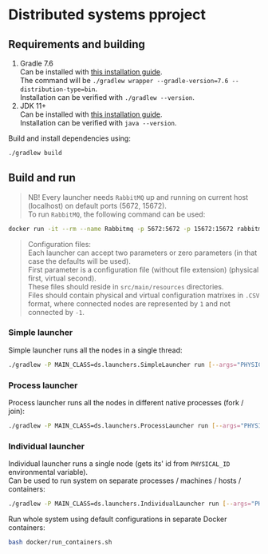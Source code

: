 # Distributed systems pproject

## Requirements and building

1. Gradle 7.6  
   Can be installed with [this installation guide](https://gradle.org/install/#with-the-gradle-wrapper).  
   The command will be `./gradlew wrapper --gradle-version=7.6 --distribution-type=bin`.  
   Installation can be verified with `./gradlew --version`.
2. JDK 11+  
   Can be installed with [this installation guide](https://openjdk.org/install/).  
   Installation can be verified with `java --version`.

Build and install dependencies using:

```bash
./gradlew build
```

## Build and run

> NB! Every launcher needs `RabbitMQ` up and running on current host (localhost) on default ports (5672, 15672).  
  To run `RabbitMQ`, the following command can be used:

```bash
docker run -it --rm --name Rabbitmq -p 5672:5672 -p 15672:15672 rabbitmq:3.11-management
```

> Configuration files:  
  Each launcher can accept two parameters or zero parameters (in that case the defaults will be used).  
  First parameter is a configuration file (without file extension) (physical first, virtual second).  
  These files should reside in `src/main/resources` directories.  
  Files should contain physical and virtual configuration matrixes in `.CSV` format, where connected nodes are represented by `1` and not connected by `-1`.

### Simple launcher

Simple launcher runs all the nodes in a single thread:

```bash
./gradlew -P MAIN_CLASS=ds.launchers.SimpleLauncher run [--args="PHYSICAL_CONFIG VIRTUAL_CONFIG"]
```

### Process launcher

Process launcher runs all the nodes in different native processes (fork / join):

```bash
./gradlew -P MAIN_CLASS=ds.launchers.ProcessLauncher run [--args="PHYSICAL_CONFIG VIRTUAL_CONFIG"]
```

### Individual launcher

Individual launcher runs a single node (gets its' id from `PHYSICAL_ID` environmental variable).  
Can be used to run system on separate processes / machines / hosts / containers:

```bash
./gradlew -P MAIN_CLASS=ds.launchers.IndividualLauncher run [--args="PHYSICAL_CONFIG VIRTUAL_CONFIG"]
```

Run whole system using default configurations in separate Docker containers:

```bash
bash docker/run_containers.sh
```
